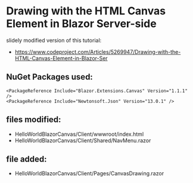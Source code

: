 # Drawing with the HTML Canvas Element in Blazor Server-side


slidely modified version of this tutorial:
- https://www.codeproject.com/Articles/5269947/Drawing-with-the-HTML-Canvas-Element-in-Blazor-Ser



## NuGet Packages used:

    <PackageReference Include="Blazor.Extensions.Canvas" Version="1.1.1" />
    <PackageReference Include="Newtonsoft.Json" Version="13.0.1" />



## files modified:
- HelloWorldBlazorCanvas/Client/wwwroot/index.html
- HelloWorldBlazorCanvas/Client/Shared/NavMenu.razor


## file added:
- HelloWorldBlazorCanvas/Client/Pages/CanvasDrawing.razor